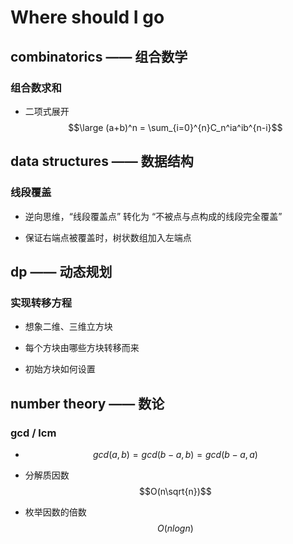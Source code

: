 # Where should I go

## combinatorics —— 组合数学

### 组合数求和

- 二项式展开 $$\large (a+b)^n = \sum_{i=0}^{n}C_n^ia^ib^{n-i}$$

<div STYLE="page-break-after: always;"></div>

## data structures —— 数据结构

### 线段覆盖

- 逆向思维，“线段覆盖点” 转化为 “不被点与点构成的线段完全覆盖”

- 保证右端点被覆盖时，树状数组加入左端点

<div STYLE="page-break-after: always;"></div>

## dp —— 动态规划

### 实现转移方程

- 想象二维、三维立方块

- 每个方块由哪些方块转移而来

- 初始方块如何设置

<div STYLE="page-break-after: always;"></div>

## number theory —— 数论

### gcd / lcm

- $$gcd(a, b) = gcd(b-a, b) = gcd(b-a, a)$$

- 分解质因数 $$O(n\sqrt{n})$$

- 枚举因数的倍数 $$O(nlogn)$$

<div STYLE="page-break-after: always;"></div>
